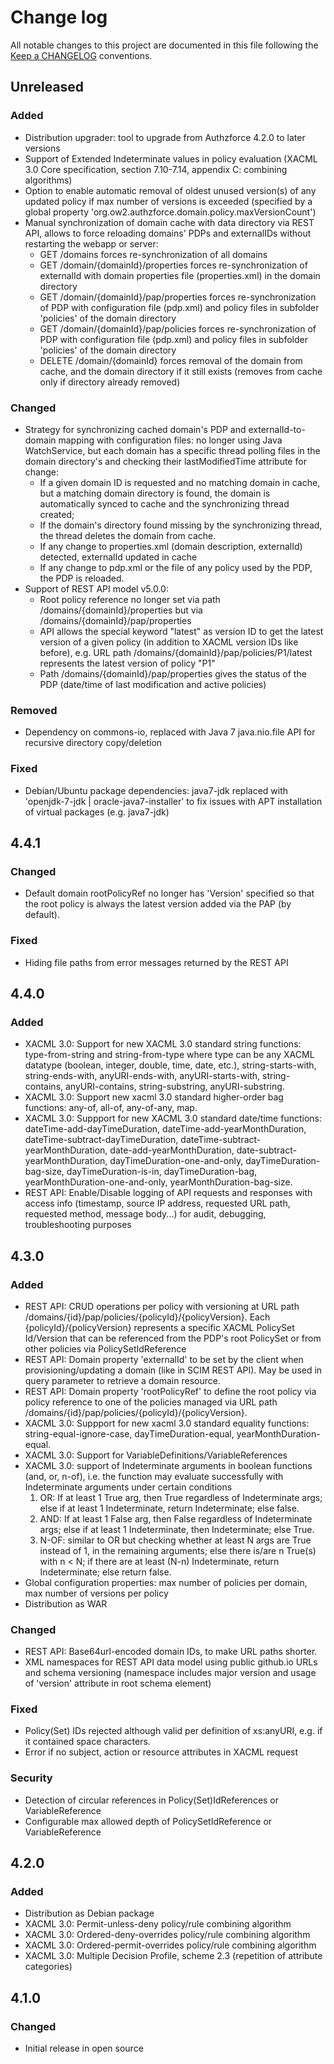 # Change log
All notable changes to this project are documented in this file following the [Keep a CHANGELOG](http://keepachangelog.com) conventions. 

## Unreleased
### Added
- Distribution upgrader: tool to upgrade from Authzforce 4.2.0 to later versions
- Support of Extended Indeterminate values in policy evaluation (XACML 3.0 Core specification, section 7.10-7.14, appendix C: combining algorithms)
- Option to enable automatic removal of oldest unused version(s) of any updated policy if max number of versions is exceeded (specified by a global property 'org.ow2.authzforce.domain.policy.maxVersionCount')
- Manual synchronization of domain cache with data directory via REST API, allows to force reloading domains' PDPs and externalIDs without restarting the webapp or server:
	- GET /domains forces re-synchronization of all domains
	- GET /domain/{domainId}/properties forces re-synchronization of externalId with domain properties file (properties.xml) in the domain directory
	- GET /domain/{domainId}/pap/properties forces re-synchronization of PDP with configuration file (pdp.xml) and policy files in subfolder 'policies' of the domain directory
	- GET /domain/{domainId}/pap/policies forces re-synchronization of PDP with configuration file (pdp.xml) and policy files in subfolder 'policies' of the domain directory
	- DELETE /domain/{domainId} forces removal of the domain from cache, and the domain directory if it still exists (removes from cache only if directory already removed)

### Changed
- Strategy for synchronizing cached domain's PDP and externalId-to-domain mapping with configuration files: no longer using Java WatchService, but each domain has a specific thread polling files in the domain directory's and checking their lastModifiedTime attribute for change:
	- If a given domain ID is requested and no matching domain in cache, but a matching domain directory is found, the domain is automatically synced to cache and the synchronizing thread created;
	- If the domain's directory found missing by the synchronizing thread, the thread deletes the domain from cache.
	- If any change to properties.xml (domain description, externalId) detected, externalId updated in cache
	- If any change to pdp.xml or the file of any policy used by the PDP, the PDP is reloaded.
- Support of REST API model v5.0.0: 
  - Root policy reference no longer set via path /domains/{domainId}/properties but via /domains/{domainId}/pap/properties
  - API allows the special keyword "latest" as version ID to get the latest version of a given policy (in addition to XACML version IDs like before), e.g. URL path /domains/{domainId}/pap/policies/P1/latest represents the latest version of policy "P1"
  - Path /domains/{domainId}/pap/properties gives the status of the PDP (date/time of last modification and active policies)

### Removed
- Dependency on commons-io, replaced with Java 7 java.nio.file API for recursive directory copy/deletion

### Fixed
- Debian/Ubuntu package dependencies: java7-jdk replaced with 'openjdk-7-jdk | oracle-java7-installer' to fix issues with APT installation of virtual packages (e.g. java7-jdk)


## 4.4.1
### Changed
- Default domain rootPolicyRef no longer has 'Version' specified so that the root policy is always the latest version added via the PAP (by default).

### Fixed
- Hiding file paths from error messages returned by the REST API  


## 4.4.0
### Added
- XACML 3.0: Support for new XACML 3.0 standard string functions: type-from-string and string-from-type where type can be any XACML datatype (boolean, integer, double, time, date, etc.), string-starts-with, string-ends-with, anyURI-ends-with, anyURI-starts-with, string-contains, anyURI-contains, string-substring, anyURI-substring. 
- XACML 3.0: Support new xacml 3.0 standard higher-order bag functions: any-of, all-of, any-of-any, map.
- XACML 3.0: Suppport for new XACML 3.0 standard date/time functions: dateTime-add-dayTimeDuration, dateTime-add-yearMonthDuration, dateTime-subtract-dayTimeDuration, dateTime-subtract-yearMonthDuration, date-add-yearMonthDuration, date-subtract-yearMonthDuration, dayTimeDuration-one-and-only, dayTimeDuration-bag-size, dayTimeDuration-is-in, dayTimeDuration-bag, yearMonthDuration-one-and-only, yearMonthDuration-bag-size.
- REST API: Enable/Disable logging of API requests and responses with access info (timestamp, source IP address, requested URL path, requested method, message body...) for audit, debugging, troubleshooting purposes 


## 4.3.0
### Added
- REST API: CRUD operations per policy with versioning at URL path /domains/{id}/pap/policies/{policyId}/{policyVersion}. Each {policyId}/{policyVersion} represents a specific XACML PolicySet Id/Version that can be referenced from the PDP's root PolicySet or from other policies via PolicySetIdReference 
- REST API: Domain property 'externalId' to be set by the client when provisioning/updating a domain (like in SCIM REST API). May be used in query parameter to retrieve a domain resource.
- REST API: Domain property 'rootPolicyRef' to define the root policy via policy reference to one of the policies managed via URL path /domains/{id}/pap/policies/{policyId}/{policyVersion}.
- XACML 3.0: Suppport for new xacml 3.0 standard equality functions: string-equal-ignore-case, dayTimeDuration-equal, yearMonthDuration-equal.
- XACML 3.0: Support for VariableDefinitions/VariableReferences
- XACML 3.0: support of Indeterminate arguments in boolean functions (and, or, n-of), i.e. the function may evaluate successfully with Indeterminate arguments under certain conditions
  1. OR: If at least 1 True arg, then True regardless of Indeterminate args; else if at least 1 Indeterminate, return Indeterminate; else false.
  1. AND: If at least 1 False arg, then False regardless of Indeterminate args; else if at least 1 Indeterminate, then Indeterminate; else True.
  1. N-OF: similar to OR but checking whether at least N args are True instead of 1, in the remaining arguments; else there is/are n True(s) with n < N; if there are at least (N-n) Indeterminate, return Indeterminate; else return false.
- Global configuration properties: max number of policies per domain, max number of versions per policy
- Distribution as WAR

### Changed
- REST API: Base64url-encoded domain IDs, to make URL paths shorter.
- XML namespaces for REST API data model using public github.io URLs and schema versioning (namespace includes major version and usage of 'version' attribute in root schema element)

### Fixed
- Policy(Set) IDs rejected although valid per definition of xs:anyURI, e.g. if it contained space characters.
- Error if no subject, action or resource attributes in XACML request

### Security
- Detection of circular references in Policy(Set)IdReferences or VariableReference
- Configurable max allowed depth of PolicySetIdReference or VariableReference

## 4.2.0
### Added
- Distribution as Debian package
- XACML 3.0: Permit-unless-deny policy/rule combining algorithm
- XACML 3.0: Ordered-deny-overrides policy/rule combining algorithm
- XACML 3.0: Ordered-permit-overrides policy/rule combining algorithm
- XACML 3.0: Multiple Decision Profile, scheme 2.3 (repetition of attribute categories)

## 4.1.0
### Changed
- Initial release in open source
